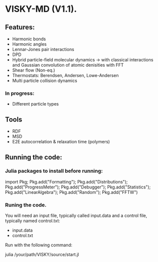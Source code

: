# VISKY-MD (V1.1).

## Features:

- Harmonic bonds
- Harmonic angles
- Lennar-Jones pair interactions
- DPD
- Hybrid particle-field molecular dynamics 
-> with classical interactions and Gaussian convolution of atomic denisities with FFT
- Shear flow (Non-eq.)
- Thermostats: Berendsen, Andersen, Lowe-Andersen
- Multi particle collision dynamics

### In progress:

- Different particle types

## Tools

- RDF
- MSD
- E2E autocorrelation & relaxation time (polymers)

## Running the code:

### Julia packages to install before running:
import Pkg; Pkg.add("Formatting"); Pkg.add("Distributions"); Pkg.add("ProgressMeter"); Pkg.add("Debugger"); Pkg.add("Statistics"); Pkg.add("LinearAlgebra"); Pkg.add("Random"); Pkg.add("FFTW")

### Runing the code.
You will need an input file, typically called input.data and a control file, typically named control.txt:

- input.data
- control.txt

Run with the following command:

julia /your/path/VISKY/source/start.jl
